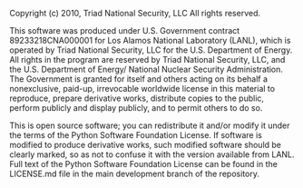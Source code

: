Copyright (c) 2010, Triad National Security, LLC
All rights reserved.

This software was produced under U.S. Government contract 89233218CNA000001 for
Los Alamos National Laboratory (LANL), which is operated by Triad National 
Security, LLC for the U.S. Department of Energy. All rights in the program are
reserved by Triad National Security, LLC, and the U.S. Department of Energy/
National Nuclear Security Administration. The Government is granted for itself
and others acting on its behalf a nonexclusive, paid-up, irrevocable worldwide
license in this material to reproduce, prepare derivative works, distribute
copies to the public, perform publicly and display publicly, and to permit
others to do so.

This is open source software; you can redistribute it and/or modify it under the 
terms of the Python Software Foundation License. If software is modified to
produce derivative works, such modified software should be clearly marked, so
as not to confuse it with the version available from LANL. Full text of the 
Python Software Foundation License can be found in the LICENSE.md file in the
main development branch of the repository.

